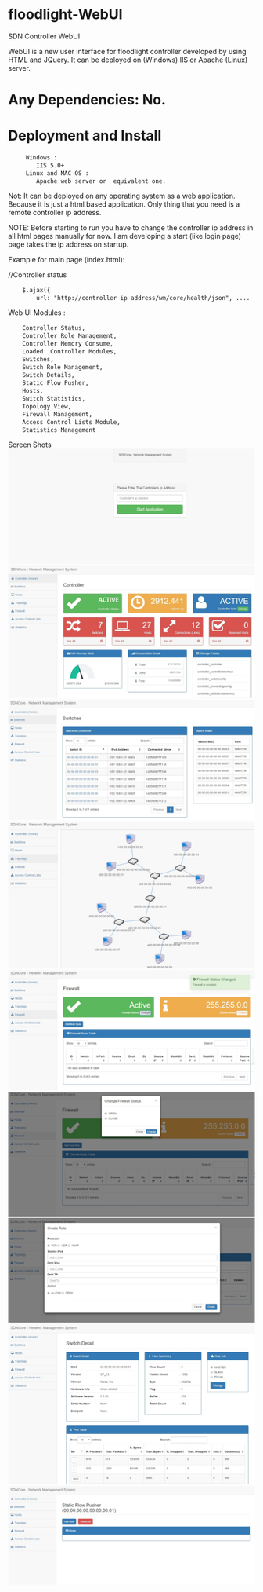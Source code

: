 # floodlight-WebUI
SDN Controller  WebUI

WebUI is a new user interface for floodlight controller developed by using HTML and JQuery. It can be deployed on (Windows) IIS or Apache (Linux) server.  

# Any  Dependencies: No.

# Deployment and Install
         Windows :
            IIS 5.0+
         Linux and MAC OS :
            Apache web server or  equivalent one.
    
Not: It can be deployed on any operating system as a web application. Because it is just a html based application. Only thing that you need is a remote controller ip address.
 

NOTE: Before starting to run you have to change the controller ip address in all html pages manually for now. I am developing a start (like login page) page takes the ip address on startup.


Example for main page (index.html):  

 //Controller status
 
        $.ajax({
            url: "http://controller ip address/wm/core/health/json", ....

Web UI Modules : 

        Controller Status,
        Controller Role Management,
        Controller Memory Consume,
        Loaded  Controller Modules,
        Switches,
        Switch Role Management,
        Switch Details,
        Static Flow Pusher,
        Hosts,
        Switch Statistics,
        Topology View,
        Firewall Management,
        Access Control Lists Module,
        Statistics Management

Screen Shots 
![Alt text](/images/0.jpg?raw=true "Optional Title")
![Alt text](/images/1.jpg?raw=true "Optional Title")
![Alt text](/images/2.jpg?raw=true "Optional Title")
![Alt text](/images/3.jpg?raw=true "Optional Title")
![Alt text](/images/4.jpg?raw=true "Optional Title")
![Alt text](/images/5.jpg?raw=true "Optional Title")
![Alt text](/images/6.jpg?raw=true "Optional Title")
![Alt text](/images/7.jpg?raw=true "Optional Title")
![Alt text](/images/8.jpg?raw=true "Optional Title")
